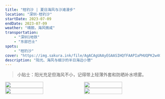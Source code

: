 ```yaml
---
title: "桔钓沙 | 夏日海风与沙滩漫步"
location: "深圳·桔钓沙"
startDate: 2023-07-09
endDate: 2023-07-09
weather: "晴朗，海风微咸"
transportation:
    - "深圳1地铁"
    - "东部巴士"
spots:
    - "桔钓沙"
cover: "https://img.sakura.ink/file/AgACAgUAAyEGAASIHQfFAAPIaPHUQPK2w4Q1RnzYlJUzss3Ws40AAtgMaxtcs5BXri0zF5cfw8EBAAMCAAN3AAM2BA.jpeg"
description: "阳光、海风与细沙的半日海边小憩"
---
```


> 小贴士：阳光充足但海风不小，记得带上轻薄外套和防晒补水喷雾。

<div style="display: flex; gap: 10px;">
    <img src="https://img.sakura.ink/file/AgACAgUAAyEGAASIHQfFAAPIaPHUQPK2w4Q1RnzYlJUzss3Ws40AAtgMaxtcs5BXri0zF5cfw8EBAAMCAAN3AAM2BA.jpeg" style="flex: 1; width: 50%;">
    <img src="https://img.sakura.ink/file/AgACAgUAAyEGAASIHQfFAAPGaPHUOZQ8rcgud7sMMXaBn1c2ljIAAtYMaxtcs5BXBnRtxD9h8VgBAAMCAAN3AAM2BA.jpeg" style="flex: 1; width: 50%;">
</div>
<div style="display: flex; gap: 10px;">
    <img src="https://img.sakura.ink/file/AgACAgUAAyEGAASIHQfFAAPFaPHUOHBo5l7sRGa5Q7fVEhIRGUcAAtUMaxtcs5BX6sjbO5nFMmsBAAMCAAN3AAM2BA.jpeg" style="flex: 1; width: 50%;">
    <img src="https://img.sakura.ink/file/AgACAgUAAyEGAASIHQfFAAPEaPHUOKvlOfSONlCFEr70-qUvEeAAAtQMaxtcs5BX4Kviqv6kb9ABAAMCAAN3AAM2BA.jpeg" style="flex: 1; width: 50%;">
</div>



